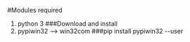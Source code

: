 #Modules required 

1. python 3                 ###Download and install
2. pypiwin32 --> win32com   ###pip install pypiwin32 --user





